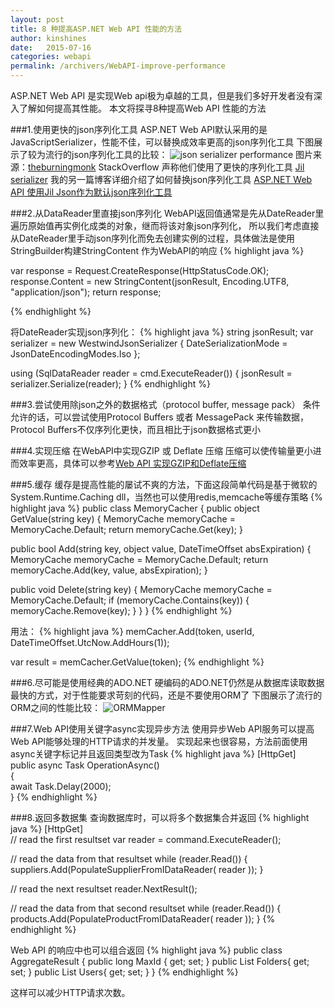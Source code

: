```yaml
---
layout: post
title: 8 种提高ASP.NET Web API 性能的方法
author: kinshines
date:   2015-07-16
categories: webapi
permalink: /archivers/WebAPI-improve-performance
---
```


<p class="lead"> ASP.NET Web API 是实现Web api极为卓越的工具，但是我们多好开发者没有深入了解如何提高其性能。
本文将探寻8种提高Web API 性能的方法</p>

###1.使用更快的json序列化工具
ASP.NET Web API默认采用的是JavaScriptSerializer，性能不佳，可以替换成效率更高的json序列化工具
下图展示了较为流行的json序列化工具的比较：
![json serializer performance](http://blog.developers.ba/wp-content/uploads/2014/07/SerializerPerformanceGraf_thumb.png)
图片来源：[theburningmonk](http://theburningmonk.com/2014/06/json-and-binary-serializers-benchmarks-updated/)
StackOverflow 声称他们使用了更快的序列化工具 [Jil serializer](https://github.com/kevin-montrose/Jil)
我的另一篇博客详细介绍了如何替换json序列化工具 [ASP.NET Web API 使用Jil Json作为默认json序列化工具](https://kinshines.github.io/archivers/WebAPI-JilJson)

###2.从DataReader里直接json序列化
WebAPI返回值通常是先从DateReader里遍历原始值再实例化成类的对象，继而将该对象json序列化，
所以我们考虑直接从DateReader里手动json序列化而免去创建实例的过程，具体做法是使用StringBuilder构建StringContent
作为WebAPI的响应
{% highlight java %}

var response = Request.CreateResponse(HttpStatusCode.OK);
response.Content = new StringContent(jsonResult, Encoding.UTF8, "application/json");
return response;

{% endhighlight %}

将DateReader实现json序列化：
{% highlight java %}
string jsonResult;
var serializer = new WestwindJsonSerializer
{
     DateSerializationMode = JsonDateEncodingModes.Iso
};
 
using (SqlDataReader reader = cmd.ExecuteReader())
{ 
     jsonResult = serializer.Serialize(reader);
}
{% endhighlight %}

###3.尝试使用除json之外的数据格式（protocol buffer, message pack）
条件允许的话，可以尝试使用Protocol Buffers 或者 MessagePack 来传输数据，Protocol Buffers不仅序列化更快，而且相比于json数据格式更小

###4.实现压缩
在WebAPI中实现GZIP 或 Deflate 压缩
压缩可以使传输量更小进而效率更高，具体可以参考[Web API 实现GZIP和Deflate压缩](https://kinshines.github.io/archivers/WebAPI-GZip-Compression)

###5.缓存
缓存是提高性能的屡试不爽的方法，下面这段简单代码是基于微软的System.Runtime.Caching dll，当然也可以使用redis,memcache等缓存策略
{% highlight java %}
public class MemoryCacher
{
  public object GetValue(string key)
  {
    MemoryCache memoryCache = MemoryCache.Default;
    return memoryCache.Get(key);
  }
 
  public bool Add(string key, object value, DateTimeOffset absExpiration)
  {
    MemoryCache memoryCache = MemoryCache.Default;
    return memoryCache.Add(key, value, absExpiration);
  }
 
  public void Delete(string key)
  {
    MemoryCache memoryCache = MemoryCache.Default;
    if (memoryCache.Contains(key))
    {
       memoryCache.Remove(key);
    }
  }
}
{% endhighlight %}

用法：
{% highlight java %}
memCacher.Add(token, userId, DateTimeOffset.UtcNow.AddHours(1));

var result = memCacher.GetValue(token);
{% endhighlight %}

###6.尽可能是使用经典的ADO.NET
硬编码的ADO.NET仍然是从数据库读取数据最快的方式，对于性能要求苛刻的代码，还是不要使用ORM了
下图展示了流行的ORM之间的性能比较：
![ORMMapper](http://blog.developers.ba/wp-content/uploads/2014/07/ORMMapper_thumb.png)

###7.Web API使用关键字async实现异步方法
使用异步Web API服务可以提高Web API能够处理的HTTP请求的并发量。
实现起来也很容易，方法前面使用async关键字标记并且返回类型改为Task
{% highlight java %}
[HttpGet]  
public async Task OperationAsync()  
{   
    await Task.Delay(2000);  
}
{% endhighlight %}

###8.返回多数据集
查询数据库时，可以将多个数据集合并返回
{% highlight java %}
[HttpGet]  
// read the first resultset 
var reader = command.ExecuteReader(); 
 
// read the data from that resultset 
while (reader.Read()) 
{ 
    suppliers.Add(PopulateSupplierFromIDataReader( reader )); 
} 
 
// read the next resultset 
reader.NextResult(); 
 
// read the data from that second resultset 
while (reader.Read()) 
{ 
    products.Add(PopulateProductFromIDataReader( reader )); 
}
{% endhighlight %}

Web API 的响应中也可以组合返回
{% highlight java %}
public class AggregateResult
{
     public long MaxId { get; set; }
     public List<Folder> Folders{ get; set; }
     public List<User>  Users{ get; set; }
}
{% endhighlight %}

这样可以减少HTTP请求次数。
